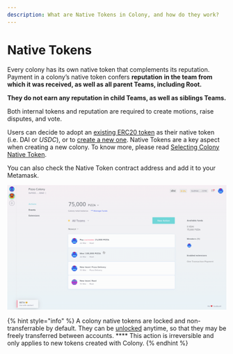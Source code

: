 ```yaml
---
description: What are Native Tokens in Colony, and how do they work?
---
```


# Native Tokens

Every colony has its own native token that complements its reputation. Payment in a colony’s native token confers **reputation** **in the team from which it was received, as well as all parent Teams, including Root.**

**They do not earn any reputation in child Teams, as well as siblings Teams.**

Both internal tokens and reputation are required to create motions, raise disputes, and vote.

Users can decide to adopt an [existing ERC20 token](../create-a-colony/select-native-token.md#use-an-existing-erc20-token) as their native token (i.e. DAI or _USDC_), or to [create a new one](../create-a-colony/select-native-token.md#create-a-new-token). Native Tokens are a key aspect when creating a new colony. To know more, please read [Selecting Colony Native Token](../create-a-colony/select-native-token.md).

You can also check the Native Token contract address and add it to your Metamask.

![](../assets/AddTokenMetamask.gif)

{% hint style="info" %}
A colony native tokens are locked and non-transferrable by default. They can be [unlocked](../manage-funds/unlock-token.md) anytime, so that they may be freely transferred between accounts. **** This action is irreversible and only applies to new tokens created with Colony.
{% endhint %}
